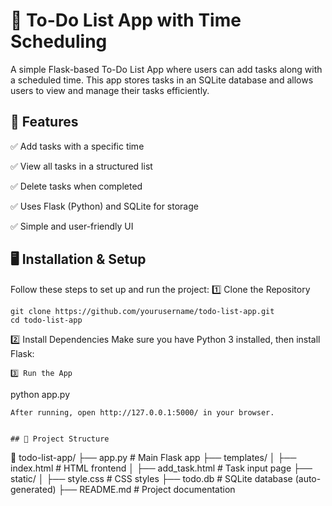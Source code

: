 # 📝 To-Do List App with Time Scheduling
A simple Flask-based To-Do List App where users can add tasks along with a scheduled time. This app stores tasks in an SQLite database and allows users to view and manage their tasks efficiently.


## 🚀 Features

✅ Add tasks with a specific time

✅ View all tasks in a structured list

✅ Delete tasks when completed

✅ Uses Flask (Python) and SQLite for storage

✅ Simple and user-friendly UI


## 🖥️ Installation & Setup
Follow these steps to set up and run the project:
1️⃣ Clone the Repository
```
git clone https://github.com/yourusername/todo-list-app.git
cd todo-list-app
```
2️⃣ Install Dependencies
Make sure you have Python 3 installed, then install Flask:
```
3️⃣ Run the App
```
python app.py
```
After running, open http://127.0.0.1:5000/ in your browser.


## 📂 Project Structure
```
📂 todo-list-app/
 ├── app.py          # Main Flask app
 ├── templates/
 │   ├── index.html  # HTML frontend
 │   ├── add_task.html  # Task input page
 ├── static/
 │   ├── style.css   # CSS styles
 ├── todo.db         # SQLite database (auto-generated)
 ├── README.md       # Project documentation
```

